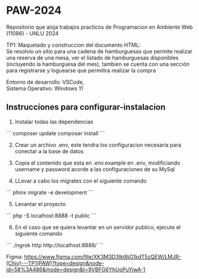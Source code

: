 # PAW-2024
Repositorio que aloja trabajos practicos de Programacion en Ambiente Web (11086) - UNLU 2024

TP1: Maquetado y construccion del documento HTML: <br>
Se resolvio un sitio para una cadena de hamburguesas que permite
realizar una reserva de una mesa, ver el listado de hamburguesas 
disponibles (incluyendo la hamburguesa del mes), tambien se cuenta
con una sección para registrarse y loguearse que permitira realizar
la compra

Entorno de desarrollo: VSCode, <br>
Sistema Operativo: Windows 11

## Instrucciones para configurar-instalacion

1. Instalar todas las dependencias

´´´
composer update
composer install
´´´

2. Crear un archivo .env, este tendra los configuracion necesaria para conectar a la base de datos

3. Copia el contenido que esta en .env.example en .env, modificiando username y password acorde a las configuraciones de su MySql

4. LLevar a cabo los migrates con el siguiente comando

´´´
phinx migrate -e development
´´´

5. Levantar el proyecto

´´´
php -S localhost:8888 -t public
´´´

6. En el caso que se quiera levantar en un servidor publico, ejecute el siguiente comando

´´´
./ngrok http http://localhost:8888/
´´´

Figma: https://www.figma.com/file/XK3M3D3Ikt8jG1kdT5zQEW/LMJR-(Chiv)---TP1(PAW)?type=design&node-id=58%3A486&mode=design&t=9VBFG6YhUoPuYjwA-1
